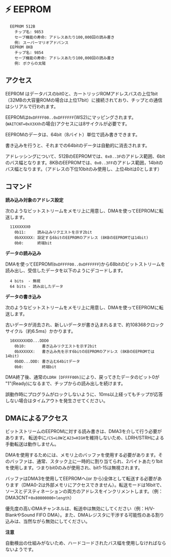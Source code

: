 # ⚡️ EEPROM

```
  EEPROM 512B
    チップ名: 9853
    セーブ機能の寿命: アドレスあたり100,000回の読み書き
    例: スーパーマリオアドバンス
  EEPROM 8KB
    チップ名: 9854
    セーブ機能の寿命: アドレスあたり100,000回の読み書き
    例: ボクらの太陽
```

## アクセス

EEPROM はデータバスのbit0と、カートリッジROMアドレスバスの上位1bit（32MBの大容量ROMの場合は上位17bit）に接続されており、チップとの通信はシリアルで行われます。

EEPROMは`0xDFFFF00..0xDFFFFFF`(WS2)にマッピングされます。(`WAITCNT=0xX3XXh`の場合)アクセスには8サイクルが必要です。

EEPROMのデータは、64bit（8バイト）単位で読み書きできます。

書き込みを行うと、それまでの64bitのデータは自動的に消去されます。

アドレッシングについて、512BのEEPROMでは、`0x0..3F`のアドレス範囲、6bitのバス幅となります。8KBのEEPROMでは、`0x0..3FF`のアドレス範囲，14bitのバス幅となります。（アドレスの下位10bitのみ使用し、上位4bitは0とします）

## コマンド

**読み込み対象のアドレス設定**

次のようなビットストリームをメモリ上に用意し、DMAを使ってEEPROMに転送します。

```
  11XXXXXX0
    0b11:     読み込みリクエストを示す2bit
    0bXXXXXX: 設定する6bitのEEPROMのアドレス (8KBのEEPROMでは14bit)
    0b0:      終端bit
```

**データの読み込み**

DMAを使ってEEPROM(`0xDFFFF00..0xDFFFFFF`)から68bitのビットストリームを読み出し、受信したデータを以下のようにデコードします。

```
  4 bits  - 無視
  64 bits - 読み出したデータ
```

**データの書き込み**

次のようなビットストリームをメモリ上に用意し、DMAを使ってEEPROMに転送します。

古いデータが消去され、新しいデータが書き込まれるまで、約108368クロックサイクル（約6.5ms）かかります。

```
  10XXXXXXDD...DDD0
    0b10:       書き込みリクエストを示す2bit
    0bXXXXXX:   書き込み先を示す6bitのEEPROMのアドレス (8KBのEEPROMでは14bit)
    0bDD...DDD: 書き込む64bitデータ
    0b0:        終端bit
```

DMA終了後、通常の`LDRH [DFFFF00h]`により、戻ってきたデータのビット0が "1"(Ready)になるまで、チップからの読み出しを続けます。

誤動作時にプログラムがロックしないように、10ms以上経ってもチップが応答しない場合はタイムアウトを発生させてください。

## DMAによるアクセス

ビットストリームのEEPROMに対する読み書きは、DMA3を介して行う必要があります。 転送中に`/CS=LOW`と`A23=HIGH`を維持しないため、LDRH/STRHによる手動転送は動作しません。

DMAを使用するためには、メモリ上のバッファを使用する必要があります。そのバッファは、通常、スタック上に一時的に割り当てられ、2バイトあたり1bitを使用します。つまりbit0のみが使用され、bit1-15は無視されます。

バッファはDMA3を使用してEEPROMへ(or から)全体として転送する必要があります（DMA0-2は外部メモリにアクセスできません）。転送モードは16bitで、ソースとデスティネーションの両方のアドレスをインクリメントします。（例：DMA3CNT=`0x80000000+length`）

優先度の高いDMAチャンネルは、転送中は無効にしてください（例：H/V-BlankやSound FIFO DMA）。また、DMAレジスタに干渉する可能性のある割り込みは、当然ながら無効にしてください。

**注意**

自動検出の仕組みがないため、ハードコードされたバス幅を使用しなければならないようです。

